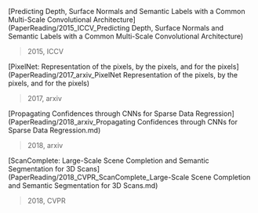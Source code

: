 [Predicting Depth, Surface Normals and Semantic Labels with a Common Multi-Scale Convolutional Architecture](PaperReading/2015_ICCV_Predicting Depth, Surface Normals and Semantic Labels with a Common Multi-Scale Convolutional Architecture)

> 2015, ICCV

[PixelNet: Representation of the pixels, by the pixels, and for the pixels](PaperReading/2017_arxiv_PixelNet Representation of the pixels, by the pixels, and for the pixels)

> 2017, arxiv

[Propagating Confidences through CNNs for Sparse Data Regression](PaperReading/2018_arxiv_Propagating Confidences through CNNs for Sparse Data Regression.md)

> 2018, arxiv

[ScanComplete: Large-Scale Scene Completion and Semantic Segmentation for 3D Scans](PaperReading/2018_CVPR_ScanComplete_Large-Scale Scene Completion and Semantic Segmentation for 3D Scans.md)

> 2018, CVPR
